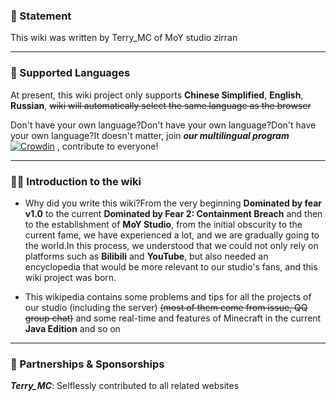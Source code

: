 ### 📣 Statement

This wiki was written by Terry_MC of MoY studio zirran

---

### 📄 Supported Languages

At present, this wiki project only supports **Chinese Simplified**, **English**, **Russian**, ~~wiki will automatically select the same language as the browser~~

Don't have your own language?Don't have your own language?Don't have your own language?It doesn't matter, join **_our multilingual program_** [![Crowdin](https://badges.crowdin.net/moywiki/localized.svg)](https://crowdin.com/project/moywiki) , contribute to everyone!

---

### 😶‍🌫️ Introduction to the wiki

- Why did you write this wiki?From the very beginning **Dominated by fear v1.0** to the current **Dominated by Fear 2: Containment Breach** and then to the establishment of **MoY Studio**, from the initial obscurity to the current fame, we have experienced a lot, and we are gradually going to the world.In this process, we understood that we could not only rely on platforms such as **Bilibili** and **YouTube**, but also needed an encyclopedia that would be more relevant to our studio's fans, and this wiki project was born.

- This wikipedia contains some problems and tips for all the projects of our studio (including the server) ~~(most of them come from issue, QQ group chat)~~ and some real-time and features of Minecraft in the current **Java Edition** and so on

---

### 🤝 Partnerships & Sponsorships

**_Terry_MC_**: Selflessly contributed to all related websites
